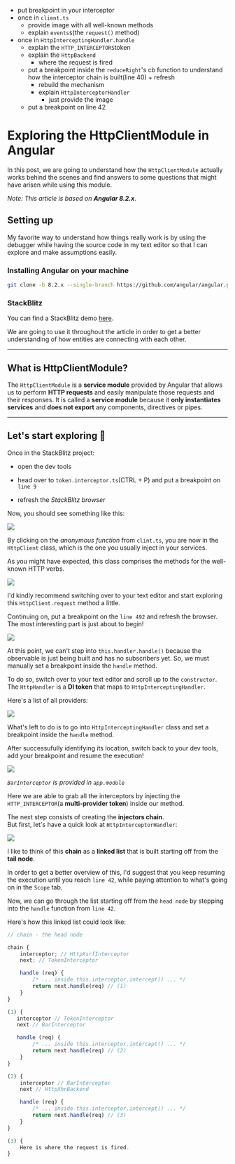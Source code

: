 * put breakpoint in your interceptor
* once in `client.ts` 
    * provide image with all well-known methods
    * explain `events$`(the `request()` method)
* once in `HttpInterceptingHandler.handle`
    * explain the `HTTP_INTERCEPTORS`token
    * explain the `HttpBackend`
        * where the request is fired
    * put a breakpoint inside the `reduceRight`'s cb function to understand how the interceptor chain is built(line 40) + refresh
        * rebuild the mechanism
        * explain `HttpInterceptorHandler`
            * just provide the image
    * put a breakpoint on line 42


# Exploring the HttpClientModule in Angular

In this post, we are going to understand how the `HttpClientModule` actually works behind the scenes and find answers to some questions that might have arisen while using this module.

_Note: This article is based on **Angular 8.2.x**_.

## Setting up

My favorite way to understand how things really work is by using the debugger while having the source code in my text editor so that I can explore and make assumptions easily.

### Installing Angular on your machine

```bash
git clone -b 8.2.x --single-branch https://github.com/angular/angular.git
```

### StackBlitz

You can find a StackBlitz demo [here](https://stackblitz.com/edit/ng-understanding-http).

We are going to use it throughout the article in order to get a better understanding of how entities are connecting with each other.

---

## What is HttpClientModule?

The `HttpClientModule` is a **service module** provided by Angular that allows us to perform **HTTP requests** and easily manipulate those requests and their responses. It is called a **service module** because it **only instantiates services** and **does not export** any components, directives or pipes.

---

## Let's start exploring 🚧

Once in the StackBlitz project:

* open the dev tools

* head over to `token.interceptor.ts`(CTRL + P) and put a breakpoint on `line 9`

* refresh the _StackBlitz browser_

Now, you should see something like this:

<img src="../screenshots/articles/exploring-httpclientmodule/img1.png" style="text-align: center;">

By clicking on the _anonymous function_ from `clint.ts`, you are now in the `HttpClient` class, which is the one you usually inject in your services.

As you might have expected, this class comprises the methods for the well-known HTTP verbs.

<img src="../screenshots/articles/exploring-httpclientmodule/httpclient.png" style="text-align: center;">

I'd kindly recommend switching over to your text editor and start exploring this `HttpClient.request` method a little.


Continuing on, put a breakpoint on the `line 492` and refresh the browser. The most interesting part is just about to begin!

<img src="../screenshots/articles/exploring-httpclientmodule/httpevents.png" style="text-align: center;">

At this point, we can't step into `this.handler.handle()` because the observable is just being built and has no subscribers yet. So, we must manually set a breakpoint inside the `handle` method.

To do so, switch over to your text editor and scroll up to the `constructor`.
The `HttpHandler` is a **DI token** that maps to `HttpInterceptingHandler`. 

Here's a list of all providers: 

<img src="../screenshots/articles/exploring-httpclientmodule/img2.png" style="text-align: center;">

What's left to do is to go into `HttpInterceptingHandler` class and set a breakpoint inside the `handle` method.

After successufully identifying its location, switch back to your dev tools, add your breakpoint and resume the execution!

<img src="../screenshots/articles/exploring-httpclientmodule/httpintercepting.png" style="text-align: center;">

_`BarInterceptor` is provided in `app.module`_

Here we are able to grab all the interceptors by injecting the  `HTTP_INTERCEPTOR`(a **multi-provider token**) inside our method.

The next step consists of creating the **injectors chain**.  
But first, let's have a quick look at `HttpInterceptorHandler`:

<img src="../screenshots/articles/exploring-httpclientmodule/httpinterceptor.png" style="text-align: center;">

I like to think of this **chain** as a **linked list** that is built starting off from the **tail node**.

In order to get a better overview of this, I'd suggest that you keep resuming the execution until you reach `line 42`, while paying attention to what's going on in the `Scope` tab.

Now, we can go through the list starting off from the `head node` by stepping into the `handle` function from `line 42`. 

Here's how this linked list could look like:

```typescript
// chain - the head node

chain { 
    interceptor; // HttpXsrfInterceptor
    next; // TokenInterceptor

    handle (req) {
        /* ... inside this.interceptor.intercept() ... */
        return next.handle(req) // (1)
    }
}

(1) {
   interceptor // TokenInterceptor
   next // BarInterceptor

   handle (req) {
        /* ... inside this.interceptor.intercept() ... */
        return next.handle(req) // (2)
    }
}

(2) {
    interceptor // BarInterceptor
    next // HttpXhrBackend

    handle (req) {
        /* ... inside this.interceptor.intercept() ... */
        return next.handle(req) // (3)
    }
}

(3) {
    Here is where the request is fired.
}
```
